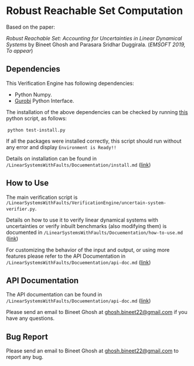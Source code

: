 # Robust Reachable Set Computation

Based on the paper: 

_Robust Reachable Set: Accounting for Uncertainties in Linear Dynamical Systems_ by Bineet Ghosh and Parasara Sridhar Duggirala. (_EMSOFT 2019, To appear_)




## Dependencies

This Verification Engine has following dependencies:

* Python Numpy.
* [Gurobi](https://www.gurobi.com/) Python Interface.

The installation of the above dependencies can be checked by running [this](https://github.com/bineet-coderep/Robust_Reach_Set_Computation/blob/master/LinearSystemsWithFaults/EnvironmentTester/test-install.py) python script, as follows:

​		`python test-install.py`

If all the packages were installed correctly, this script should run without any error and display `Environment is Ready!!`

Details on installation can be found in `/LinearSystemsWithFaults/Docuementation/install.md` ([link](https://github.com/bineet-coderep/Robust_Reach_Set_Computation/blob/master/LinearSystemsWithFaults/Documentation/install.md))



## How to Use

The main verification script is `/LinearSystemsWithFaults/VerificationEngine/uncertain-system-verifier.py`.

Details on how to use it to verify linear dynamical systems with uncertainties or verify inbuilt benchmarks (also modifying them) is documented in `/LinearSystemsWithFaults/Docuementation/how-to-use.md` ([link](https://github.com/bineet-coderep/Robust_Reach_Set_Computation/blob/master/LinearSystemsWithFaults/Documentation/how-to-use.md))

For customizing the behavior of the input and output, or using more features please refer to the API Documentation in `/LinearSystemsWithFaults/Docuementation/api-doc.md` ([link](https://github.com/bineet-coderep/Robust_Reach_Set_Computation/blob/master/LinearSystemsWithFaults/Documentation/api-doc.md))



## API Documentation

The API documentation can be found in `/LinearSystemsWithFaults/Docuementation/api-doc.md` ([link](https://github.com/bineet-coderep/Robust_Reach_Set_Computation/blob/master/LinearSystemsWithFaults/Documentation/api-doc.md))

Please send an email to Bineet Ghosh at ghosh.bineet22@gmail.com if you have any questions.



## Bug Report

Please send an email to Bineet Ghosh at ghosh.bineet22@gmail.com to report any bug.
